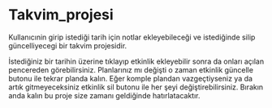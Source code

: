 # Takvim_projesi
Kullanıcınin girip istediği tarih için notlar ekleyebileceği ve istediğinde silip güncelliyecegi bir takvim projesidir.

İstediğiniz bir tarihin üzerine tıklayıp etkinlik ekleyebilir sonra da onları açılan pencereden görebilirsiniz.
Planlarınız mı değişti o zaman etkinlik güncelle butonu ile tekrar planda kalın. Eğer komple plandan vazgeçtiyseniz ya da artık gitmeyeceksiniz etkinlik sil butonu ile her şeyi değiştirebilirsiniz.
Bırakın anda kalın bu proje size zamanı geldiğinde hatırlatacaktır.

